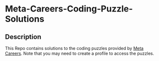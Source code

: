 # Meta-Careers-Coding-Puzzle-Solutions
## Description
This Repo contains solutions to the coding puzzles provided by [Meta Careers](https://www.metacareers.com/profile/coding_puzzles). Note that you may need to create a profile to access the puzzles.